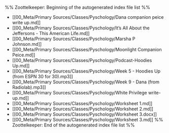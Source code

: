 %% Zoottelkeeper: Beginning of the autogenerated index file list  %%
-  [[00_Meta/Primary Sources/Classes/Pyschology/Dana companion peice write up.md]]
-  [[00_Meta/Primary Sources/Classes/Pyschology/It’s All About the Jeffersons - This American Life.md]]
-  [[00_Meta/Primary Sources/Classes/Pyschology/Marsha P Johnson.md]]
-  [[00_Meta/Primary Sources/Classes/Pyschology/Moonlight Companion Peice.md]]
-  [[00_Meta/Primary Sources/Classes/Pyschology/Podcast-Hoodies Up.md]]
-  [[00_Meta/Primary Sources/Classes/Pyschology/Week 5 - Hoodies Up (from ESPN 30 for 30).mp3]]
-  [[00_Meta/Primary Sources/Classes/Pyschology/Week 9 - Dana (from Radiolab).mp3]]
-  [[00_Meta/Primary Sources/Classes/Pyschology/White Privilege write-up.md]]
-  [[00_Meta/Primary Sources/Classes/Pyschology/Worksheet 1.md]]
-  [[00_Meta/Primary Sources/Classes/Pyschology/Worksheet 2.md]]
-  [[00_Meta/Primary Sources/Classes/Pyschology/Worksheet 3.docx]]
-  [[00_Meta/Primary Sources/Classes/Pyschology/Worksheet 3.md]]
%% Zoottelkeeper: End of the autogenerated index file list  %%
